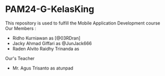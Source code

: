 # PAM24-G-KelasKing
This repository is used to fulfill the Mobile Application Development course
Our Members :
- Ridho Kurniawan               as [@03RDran]
- Jacky Ahmad Giffari           as @JunJack666
- Raden Alvito Raidhy Trinanda  as

Our's Teacher
- Mr. Agus Trisanto             as atunpad
